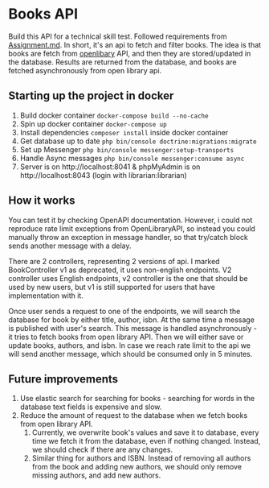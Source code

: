 # Books API

Build this API for a technical skill test. Followed requirements from [Assignment.md](./Assignment.md). In short, it's an api to fetch 
and filter books. The idea is that books are fetch from [openlibary](https://openlibrary.org/dev/docs/api/search) API,
and then they are stored/updated in the database. Results are returned from the database, and books are fetched 
asynchronously from open library api.

## Starting up the project in docker
1. Build docker container `docker-compose build --no-cache`
2. Spin up docker container `docker-compose up`
3. Install dependencies `composer install` inside docker container
4. Get database up to date `php bin/console doctrine:migrations:migrate`
5. Set up Messenger `php bin/console messenger:setup-transports`
6. Handle Async messages `php bin/console messenger:consume async`
7. Server is on http://localhost:8041 & phpMyAdmin is on http://localhost:8043 (login with librarian:librarian)

## How it works
You can test it by checking OpenAPI documentation. However, i could not reproduce rate limit exceptions from OpenLibraryAPI,
so instead you could manually throw an exception in message handler, so that try/catch block sends another message with a delay. 

There are 2 controllers, representing 2 versions of api. I marked BookController v1 as deprecated, 
it uses non-english endpoints. V2 controller uses English endpoints, v2 controller is the one that should be used by new 
users, but v1 is still supported for users that have implementation with it.

Once user sends a request to one of the endpoints, we will search the database for book by either title, author, isbn. 
At the same time a message is published with user's search. This message is handled asynchronously - it tries to fetch 
books from open library API. Then we will either save or update books, authors, and isbn. In case we reach rate limit to
the api we will send another message, which should be consumed only in 5 minutes. 

## Future improvements
1. Use elastic search for searching for books - searching for words in the database text fields is expensive and slow.
2. Reduce the amount of request to the database when we fetch books from open library API. 
   1. Currently, we overwrite book's values and save it to database, every time we fetch it from the database, even if
nothing changed. Instead, we should check if there are any changes.
   2. Similar thing for authors and ISBN. Instead of removing all authors from the book and adding new authors, we 
should only remove missing authors, and add new authors.
